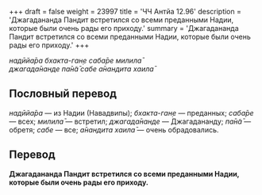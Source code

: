 +++
draft = false
weight = 23997
title = 'ЧЧ Антйа 12.96'
description = 'Джагадананда Пандит встретился со всеми преданными Надии, которые были очень рады его приходу.'
summary = 'Джагадананда Пандит встретился со всеми преданными Надии, которые были очень рады его приходу.'
+++

_надӣйа̄ра бхакта-ган̣е саба̄ре милила̄  
джагада̄нанде па̄н̃а̄ сабе а̄нандита хаила̄_

## Пословный перевод

_надӣйа̄ра_ — из Надии (Навадвипы); _бхакта_\-_ган̣е_ — преданных; _саба̄ре_ — всех; _милила̄_ — встретил; _джагада̄нанде_ — Джагадананду; _па̄н̃а̄_ — обретя; _сабе_ — все; _а̄нандита_ _хаила̄_ — очень обрадовались.

## Перевод

**Джагадананда Пандит встретился со всеми преданными Надии, которые были очень рады его приходу.**
